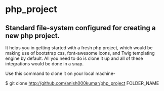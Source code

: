 # php_project
Standard file-system configured for creating a new php project.
---------------------------------------------------------------
It helps you in getting started with a fresh php project, which would be making use of bootstrap css, font-awesome icons, and Twig templating engine by default. All you need to do is clone it up and all of these integrations would be done in a snap.

Use this command to clone it on your local machine-

$ git clone http://github.com/anish000kumar/php_project FOLDER_NAME
